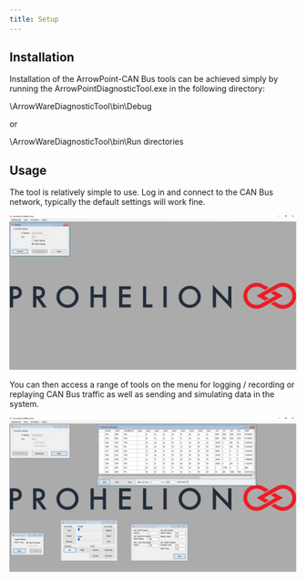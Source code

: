```yaml
---
title: Setup
---
```

## Installation
Installation of the ArrowPoint-CAN Bus tools can be achieved simply by running the ArrowPointDiagnosticTool.exe in the following directory: 

\ArrowWareDiagnosticTool\bin\Debug 

or 

\ArrowWareDiagnosticTool\bin\Run directories

## Usage
The tool is relatively simple to use. Log in and connect to the CAN Bus network, typically the default settings will work fine.

![CAN Bus Settings](images/canbus_settings.png)

You can then access a range of tools on the menu for logging / recording or replaying CAN Bus traffic as well as sending and simulating data in the system.

![CAN Bus Tools](images/canbus_tools.png)
